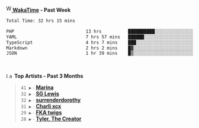 <img src="https://github.com/dxnter/dxnter/assets/17434202/67b21fa4-d36d-46f9-9dec-f23d976b00ef" alt="WakaTime Logo" width="14" height="18"/><a href="https://wakatime.com/@dxnter" target="_blank"><strong> WakaTime</strong></a><strong> - Past Week</strong>

<!--START_SECTION:waka-->

```txt
Total Time: 32 hrs 15 mins

PHP                           13 hrs          ██████████░░░░░░░░░░░░░░░   39.85 %
YAML                          7 hrs 57 mins   ██████░░░░░░░░░░░░░░░░░░░   24.38 %
TypeScript                    4 hrs 7 mins    ███░░░░░░░░░░░░░░░░░░░░░░   12.66 %
Markdown                      2 hrs 2 mins    █▓░░░░░░░░░░░░░░░░░░░░░░░   06.23 %
JSON                          1 hr 39 mins    █▒░░░░░░░░░░░░░░░░░░░░░░░   05.07 %
```

<!--END_SECTION:waka-->

<br/>

<!--START_LASTFM_ARTISTS:{"period": "3month", "rows": 6}-->
<a href="https://last.fm" target="_blank"><img src="https://user-images.githubusercontent.com/17434202/215290617-e793598d-d7c9-428f-9975-156db1ba89cc.svg" alt="Last.fm Logo" width="18" height="13"/></a> **Top Artists - Past 3 Months**

> `41 ▶️` ∙ **[Marina](https://www.last.fm/music/Marina)**<br/>
> `32 ▶️` ∙ **[SG Lewis](https://www.last.fm/music/SG+Lewis)**<br/>
> `32 ▶️` ∙ **[surrenderdorothy](https://www.last.fm/music/surrenderdorothy)**<br/>
> `31 ▶️` ∙ **[Charli xcx](https://www.last.fm/music/Charli+xcx)**<br/>
> `29 ▶️` ∙ **[FKA twigs](https://www.last.fm/music/FKA+twigs)**<br/>
> `28 ▶️` ∙ **[Tyler, The Creator](https://www.last.fm/music/Tyler,+The+Creator)**<br/>
<!--END_LASTFM_ARTISTS-->
